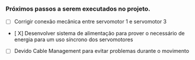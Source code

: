 ### Próximos passos a serem executados no projeto.

- [ ] Corrigir conexão mecânica entre servomotor 1 e servomotor 3

- [ X] Desenvolver sistema de alimentação para prover o necessário de energia para um uso síncrono dos servomotores
  
- [ ] Devido Cable Management para evitar problemas durante o movimento
  

